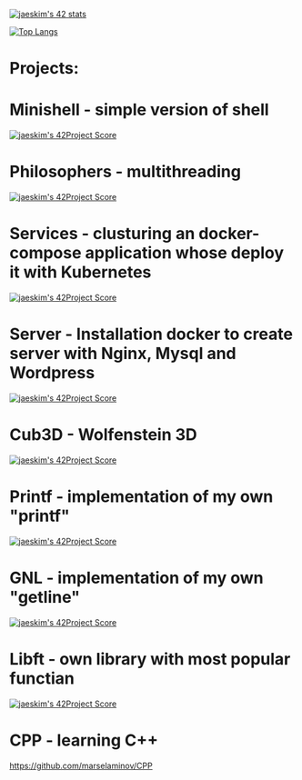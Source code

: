<!--### Hi there 👋 -->

<!--
**marselaminov/marselaminov** is a ✨ _special_ ✨ repository because its `README.md` (this file) appears on your GitHub profile.

Here are some ideas to get you started:

- 🔭 I’m currently working on ...
- 🌱 I’m currently learning ...
- 👯 I’m looking to collaborate on ...
- 🤔 I’m looking for help with ...
- 💬 Ask me about ...
- 📫 How to reach me: ...
- 😄 Pronouns: ...
- ⚡ Fun fact: ...
-->

[![jaeskim's 42 stats](https://badge42.herokuapp.com/api/stats/legunshi?privacyEmail=true)](https://github.com/JaeSeoKim/badge42)


[![Top Langs](https://github-readme-stats.vercel.app/api/top-langs/?username=marselaminov&layout=compact)](https://github.com/anuraghazra/github-readme-stats)

# Projects:

# Minishell - simple version of shell
[![jaeskim's 42Project Score](https://badge42.herokuapp.com/api/project/legunshi/minishell)](https://github.com/marselaminov/minishell)

# Philosophers - multithreading
[![jaeskim's 42Project Score](https://badge42.herokuapp.com/api/project/legunshi/Philosophers)](https://github.com/marselaminov/philosophers)

# Services - clusturing an docker-compose application whose deploy it with Kubernetes
[![jaeskim's 42Project Score](https://badge42.herokuapp.com/api/project/legunshi/ft_services)](https://github.com/marselaminov/ft_services)

# Server - Installation docker to create server with Nginx, Mysql and Wordpress
[![jaeskim's 42Project Score](https://badge42.herokuapp.com/api/project/legunshi/ft_server)](https://github.com/marselaminov/ft_server)

# Cub3D - Wolfenstein 3D
[![jaeskim's 42Project Score](https://badge42.herokuapp.com/api/project/legunshi/cub3d)](https://github.com/marselaminov/cub3D)

# Printf - implementation of my own "printf"
[![jaeskim's 42Project Score](https://badge42.herokuapp.com/api/project/legunshi/ft_printf)](https://github.com/marselaminov/ft_printf)

# GNL - implementation of my own "getline"
[![jaeskim's 42Project Score](https://badge42.herokuapp.com/api/project/legunshi/get_next_line)](https://github.com/marselaminov/get_next_line)

# Libft - own library with most popular functian
[![jaeskim's 42Project Score](https://badge42.herokuapp.com/api/project/legunshi/Libft)](https://github.com/marselaminov/libft)

# CPP - learning C++
https://github.com/marselaminov/CPP


